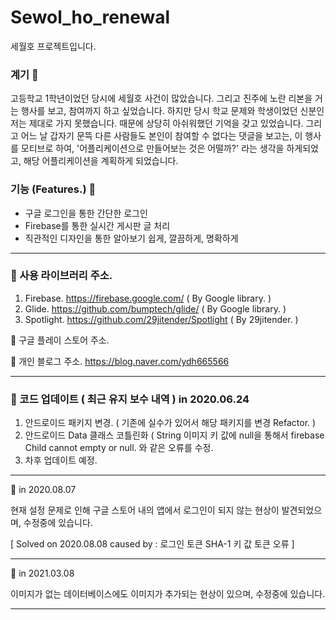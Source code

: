 # Sewol_ho_renewal
세월호 프로젝트입니다.

### 계기 :ship:

고등학교 1학년이었던 당시에 세월호 사건이 많았습니다. 그리고 진주에 노란 리본을 거는 행사를 보고, 참여까지 하고 싶었습니다. 하지만 당시 학교 문제와 학생이었던 신분인 저는 제대로 가지 못했습니다.
때문에 상당히 아쉬워했던 기억을 갖고 있었습니다. 그리고 어느 날 갑자기 문뜩 다른 사람들도 본인이 참여할 수 없다는 댓글을 보고는, 이 행사를 모티브로 하여, '어플리케이션으로 만들어보는 것은 어떨까?'
라는 생각을 하게되었고, 해당 어플리케이션을 계획하게 되었습니다.

### 기능 (Features.) :ship:

- 구글 로그인을 통한 간단한 로그인
- Firebase를 통한 실시간 게시판 글 처리
- 직관적인 디자인을 통한 알아보기 쉽게, 깔끔하게, 명확하게

----------------------------------------------------------------------------------------

### :speech_balloon: 사용 라이브러리 주소.
1. Firebase. https://firebase.google.com/ ( By Google library. )
2. Glide. https://github.com/bumptech/glide/ ( By Google library. )
3. Spotlight. https://github.com/29jitender/Spotlight ( By 29jitender. )

:speech_balloon: 구글 플레이 스토어 주소.

:speech_balloon: 개인 블로그 주소.
https://blog.naver.com/ydh665566

----------------------------------------------------------------------------------------

### :speech_balloon: 코드 업데이트 ( 최근 유지 보수 내역 ) in 2020.06.24

1. 안드로이드 패키지 변경. ( 기존에 실수가 있어서 해당 패키지를 변경 Refactor. )
2. 안드로이드 Data 클래스 코틀린화 ( String 이미지 키 값에 null을 통해서 firebase Child cannot empty or null. 와 같은 오류를 수정.
3. 차후 업데이트 예정.

----------------------------------------------------------------------------------------

:speech_balloon: in 2020.08.07

현재 설정 문제로 인해 구글 스토어 내의 앱에서 로그인이 되지 않는 현상이 발견되었으며, 수정중에 있습니다.

[ Solved on 2020.08.08 caused by : 로그인 토큰 SHA-1 키 값 토큰 오류 ]

----------------------------------------------------------------------------------------

💬 in 2021.03.08

이미지가 없는 데이터베이스에도 이미지가 추가되는 현상이 있으며, 수정중에 있습니다.

----------------------------------------------------------------------------------------

